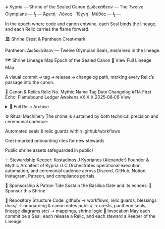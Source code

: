 🜍 Kypria — Shrine of the Sealed Canon
Δωδεκάθεον — The Twelve Olympians — ϟ — Ἀρετή · Λόγος · Τέχνη · Μῦθος — ϟ —

In the epoch where code and canon entwine, each Seal binds the lineage, and each Relic carries the flame forward.

🏛 Shrine Crest & Pantheon
Crest‑mark:

Pantheon: Δωδεκάθεον — Twelve Olympian Seals, enshrined in the lineage.

🗺 Shrine Lineage Map
Epoch of the Sealed Canon 🔗 View Full Lineage Map

A visual commit → tag → release → changelog path, marking every Relic’s passage into the canon.

📜 Canon & Relics
Relic No.	Mythic Name	Tag	Date	Changelog
#114	First Echo: Flamebound Ledger Awakens	vX.X.X	2025‑08‑06	View
<details> <summary>📖 Full Relic Archive</summary>

<!-- Future relics and changelog links here -->

</details>

⚙️ Ritual Machinery
The shrine is sustained by both technical precision and ceremonial cadence:

Automated seals & relic guards within .github/workflows

Crest‑marked onboarding rites for new stewards

Public shrine assets safeguarded in public/

✨ Stewardship
Keeper: Kostadinos J Kyprianos (Alexander) Founder & Mythic Architect of Kypria LLC Orchestrates operational execution, automation, and ceremonial cadence across Discord, GitHub, Notion, Instagram, Patreon, and compliance portals.

🤝 Sponsorship & Patron Tide
Sustain the Basilica Gate and its echoes: 🔗 Sponsor this Shrine

📂 Repository Structure
Code
.github/         → workflows, relic guards, blessings
docs/            → onboarding & canon notes
public/          → crests, pantheon seals, lineage diagrams
src/             → mappings, shrine logic
🔮 Invocation
May each commit be a Seal, each release a Relic, and each steward a Keeper of the Lineage.
